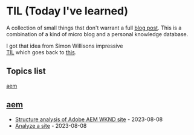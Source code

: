 # TIL (Today I've learned)

A collection of small things thst don't warrant a full [blog post](http://hans-peter-stoerr.de/blog.html). This is a
combination of a kind of micro blog and a personal knowledge database.

I got that idea from Simon Willisons impressive  
[TIL](https://til.simonwillison.net/) which goes back to
[this](https://dev.to/jbranchaud/how-i-built-a-learning-machine-45k9).

<!-- index start -->

## Topics list

 [aem](#aem)

## [aem](#aem)

* [Structure analysis of Adobe AEM WKND site](aem//AemWKNDStructure.md) - 2023-08-08
* [Analyze a site](aem//AnalyzeSite.md) - 2023-08-08

